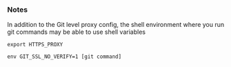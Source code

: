 ### Notes

In addition to the Git level proxy config, the shell environment where you run git commands may be able to use shell variables

`export HTTPS_PROXY`

`env GIT_SSL_NO_VERIFY=1 [git command]`